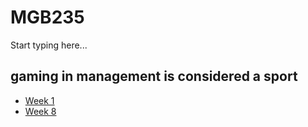 # MGB235

Start typing here...

## gaming in management is considered a sport 

- [Week 1](Week1.md)
- [Week 8](Week8.md)
